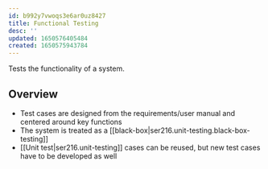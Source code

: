 ```yaml
---
id: b992y7vwoqs3e6ar0uz8427
title: Functional Testing
desc: ''
updated: 1650576405484
created: 1650575943784
---
```


Tests the functionality of a system.

## Overview

- Test cases are designed from the requirements/user manual and centered around key functions
- The system is treated as a [[black-box|ser216.unit-testing.black-box-testing]]
- [[Unit test|ser216.unit-testing]] cases can be reused, but new test cases have to be developed as well

